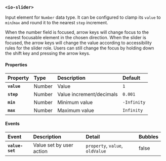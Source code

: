 ### `<io-slider>` ###

<io-slider></io-slider>

Input element for `Number` data type. It can be configured to clamp its `value` to `min`/`max` and round it to the nearest `step` increment.

When the number field is focused, arrow keys will change focus to the nearest focusable element in the chosen direction. When the slider is focused, the arrow keys will change the value according to accessibility rules for the slider role. Users can still change the focus by holding down the shift key and pressing the arrow keys.

#### Properties ####

| Property | Type | Description | Default |
|:---------|:-----|:-----------|:--------|
| **`value`** | Number | Value | `1` |
| **`step`** | Number | Value increment/decimals | `0.001` |
| **`min`** | Number | Minimum value | `-Infinity` |
| **`max`** | Number | Maximum value | `Infinity` |

#### Events ####

| Event | Description | Detail | Bubbles |
|:------|:------------|:-------|:--------|
| **`value-set`** | Value set by user action | `property`, `value`, `oldValue` | false |
